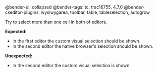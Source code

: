 @bender-ui: collapsed
@bender-tags: tc, trac16755, 4.7.0
@bender-ckeditor-plugins: wysiwygarea, toolbar, table, tableselection, autogrow

Try to select more than one cell in both of editors.

**Expected:**

* In the first editor the custom visual selection should be shown.
* In the second editor the native browser's selection should be shown.

**Unexpected:**

* In the second editor the custom visual selection is shown.

